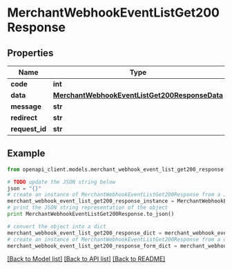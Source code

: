 # MerchantWebhookEventListGet200Response


## Properties

Name | Type | Description | Notes
------------ | ------------- | ------------- | -------------
**code** | **int** |  | [optional] 
**data** | [**MerchantWebhookEventListGet200ResponseData**](MerchantWebhookEventListGet200ResponseData.md) |  | [optional] 
**message** | **str** |  | [optional] 
**redirect** | **str** |  | [optional] 
**request_id** | **str** |  | [optional] 

## Example

```python
from openapi_client.models.merchant_webhook_event_list_get200_response import MerchantWebhookEventListGet200Response

# TODO update the JSON string below
json = "{}"
# create an instance of MerchantWebhookEventListGet200Response from a JSON string
merchant_webhook_event_list_get200_response_instance = MerchantWebhookEventListGet200Response.from_json(json)
# print the JSON string representation of the object
print MerchantWebhookEventListGet200Response.to_json()

# convert the object into a dict
merchant_webhook_event_list_get200_response_dict = merchant_webhook_event_list_get200_response_instance.to_dict()
# create an instance of MerchantWebhookEventListGet200Response from a dict
merchant_webhook_event_list_get200_response_form_dict = merchant_webhook_event_list_get200_response.from_dict(merchant_webhook_event_list_get200_response_dict)
```
[[Back to Model list]](../README.md#documentation-for-models) [[Back to API list]](../README.md#documentation-for-api-endpoints) [[Back to README]](../README.md)


